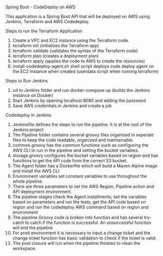 Spring Boot - CodeDeploy on AWS

This application is a Spring Boot API that will be deployed on AWS using
Jenkins, Terraform and AWS Codedeploy.

Steps to run the Terraform Application

1. Create a VPC and EC2 instance using the Terraform code.
2. terraform init (initializes the Terraform app)
3. terraform validate (validates the syntax of the Terraform code)
4. terraform plan (creates a deployment plan)
5. terraform apply (applies the code to AWS to create the resources)
6. install-codedeploy-agent.sh shell script deploys code deploy agent
   on the EC2 instance when created (userdata script when running terraform)

Steps to Run Jenkins

1. cd to Jenkins folder and run docker-compose up (builds the Jenkins instance on Docker)
2. Start Jenkins by opening localhost:8080 and adding the password
3. Save AWS credentials in Jenkins and create a job

Codedeploy in Jenkins

1. Jenkinsfile defines the steps to run the pipeline. It is at the root of the Jenkins project
2. The Pipeline folder contains several groovy files organized in seperate
   files to keep the code readable, organized and maintainable.
3. common.groovy has the common functions such as configuring the AWS CLI to run in
   the pipeline and setting the bucket variables.
4. storage.groovy configures the bucket variables based on region and has functions
   to get the API code from the correct S3 bucket.
5. The Agent folder has a Dockerfile which will build a Maven Alpine image and install the AWS CLI
6. Environment variables set constant variables to use throughout the whole pipeline.
7. There are three parameters to set the AWS Region, Pipeline action and API deployment environment.
8. The pipeline stages check the Agent installments, set the variables based on parameters
   and run the tests, get the API code based on region and run the codedeploy AWS command based on
   region and environment
9. The pipeline Groovy code is broken into function and has several try-catch to catch
   if the function is successful. An unsuccessful function will end the pipeline
10. For prod environment it is necessary to input a change ticket and the change ticket function
    has basic validation to check if the ticket is valid.
11. The post closure will run when the pipeline finishes to clean the workspace.